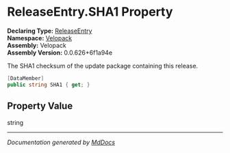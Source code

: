 ﻿<!--  
  <auto-generated>   
    The contents of this file were generated by a tool.  
    Changes to this file may be list if the file is regenerated  
  </auto-generated>   
-->

# ReleaseEntry.SHA1 Property

**Declaring Type:** [ReleaseEntry](../index.md)  
**Namespace:** [Velopack](../../index.md)  
**Assembly:** Velopack  
**Assembly Version:** 0.0.626+6f1a94e

 The SHA1 checksum of the update package containing this release. 

```csharp
[DataMember]
public string SHA1 { get; }
```

## Property Value

string

___

*Documentation generated by [MdDocs](https://github.com/ap0llo/mddocs)*
